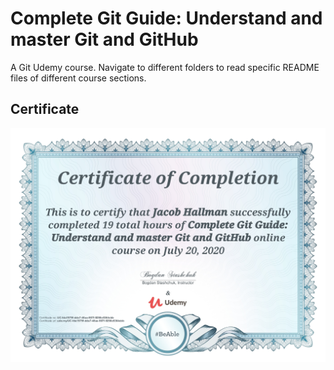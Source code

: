 # Complete Git Guide: Understand and master Git and GitHub
A Git Udemy course.
Navigate to different folders to read specific README files of different course sections.

## Certificate
![Image not found](https://github.com/jacobhal/git-course/blob/master/git-certificate.jpg "Certificate")








